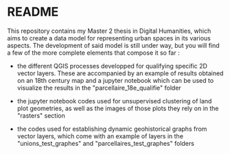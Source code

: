 # README

This repository contains my Master 2 thesis in Digital Humanities, which aims to create a data model for representing urban spaces in its various aspects. The development of said model is still under way, but you will find a few of the more complete elements that compose it so far :

- the different QGIS processes developped for qualifying specific 2D vector layers. These are accompanied by an example of results obtained on an 18th century map and a jupyter notebook which can be used to visualize the results in the "parcellaire_18e_qualifie" folder

- the jupyter notebook codes used for unsupervised clustering of land plot geometries, as well as the images of those plots they rely on in the "rasters" section

- the codes used for establishing dynamic geohistorical graphs from vector layers, which come with an example of layers in the "unions_test_graphes" and "parcellaires_test_graphes" folders